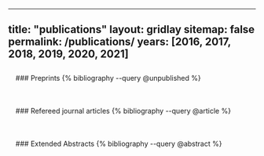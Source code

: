 
---
title: "publications"
layout: gridlay
sitemap: false
permalink: /publications/
years: [2016, 2017, 2018, 2019, 2020, 2021]
---

<style>
.jumbotron{
    padding:3%;
    padding-bottom:10px;
    padding-top:10px;
    margin-top:10px;
    margin-bottom:30px;
}
</style>

<div class="jumbotron">
### Preprints
{% bibliography --query @unpublished %}
</div>

<!--
<div class="jumbotron">
### Refereed conference proceedings
{% bibliography --query @inproceedings %}
</div>
//-->

<div class="jumbotron">
### Refereed journal articles
{% bibliography --query @article %}
</div>

<div class="jumbotron">
### Extended Abstracts
{% bibliography --query @abstract %}
</div>
